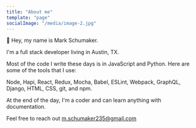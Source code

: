 ```yaml
---
title: "About me"
template: "page"
socialImage: "/media/image-2.jpg"
---
```


👋 Hey, my name is Mark Schumaker.

I'm a full stack developer living in Austin, TX.

Most of the code I write these days is in JavaScript and Python. Here are some of the tools that I use:

Node, Hapi, React, Redux, Mocha, Babel, ESLint, Webpack, GraphQL, Django, HTML, CSS, git, and npm.

At the end of the day, I'm a coder and can learn anything with documentation.

Feel free to reach out m.schumaker235@gmail.com

